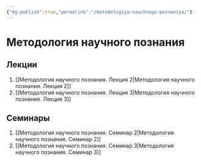 ```yaml
---
{"dg-publish":true,"permalink":"/metodologiya-nauchnogo-poznaniya/"}
---
```


# Методология научного познания

## Лекции

1. [[Методология научного познания. Лекция 2\|Методология научного познания. Лекция 2]]
2. [[Методология научного познания. Лекция 3\|Методология научного познания. Лекция 3]]

## Семинары

1. [[Методология научного познания. Семинар 2\|Методология научного познания. Семинар 2]]
2. [[Методология научного познания. Семинар 3\|Методология научного познания. Семинар 3]]